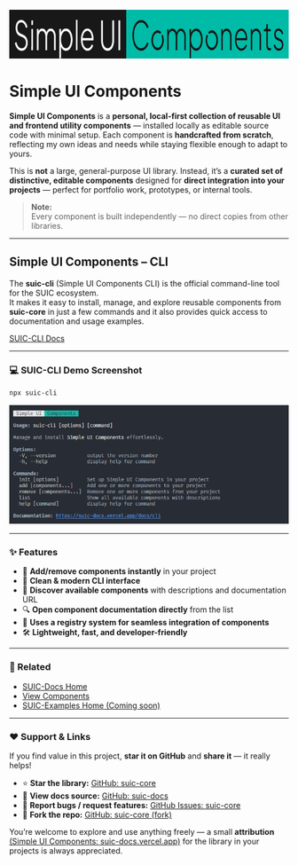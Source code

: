 <p align="center">
  <img src="https://raw.githubusercontent.com/vishnudt2004/suic-core/main/assets/suic-logo.png" alt="SUIC Logo" width="814" height="88" />
</p>

# Simple UI Components

**Simple UI Components** is a **personal, local-first collection of reusable UI and frontend utility components** — installed locally as editable source code with minimal setup. Each component is **handcrafted from scratch**, reflecting my own ideas and needs while staying flexible enough to adapt to yours.

This is **not** a large, general-purpose UI library. Instead, it’s a **curated set of distinctive, editable components** designed for **direct integration into your projects** — perfect for portfolio work, prototypes, or internal tools.

> **Note:**  
> Every component is built independently — no direct copies from other libraries.

---

## Simple UI Components – CLI

The **suic-cli** (Simple UI Components CLI) is the official command-line tool for the SUIC ecosystem.  
It makes it easy to install, manage, and explore reusable components from **suic-core** in just a few commands and it also provides quick access to documentation and usage examples.

[SUIC-CLI Docs](https://suic-docs.vercel.app/docs/cli)

---

### 💻 SUIC-CLI Demo Screenshot

```bash
npx suic-cli
```

<p align="center">
  <img src="./demo/suic-cli-v1.0.0-demo.png" alt="SUIC CLI demo" />
</p>

---

### ✨ Features

- 🚀 **Add/remove components instantly** in your project
- 🎨 **Clean & modern CLI interface**
- 📖 **Discover available components** with descriptions and documentation URL
- 🔍 **Open component documentation directly** from the list
- 🔄 **Uses a registry system for seamless integration of components**
- 🛠️ **Lightweight, fast, and developer-friendly**

---

### 🔗 Related

- [SUIC-Docs Home](https://suic-docs.vercel.app/)
- [View Components](https://suic-docs.vercel.app/docs/components)
- [SUIC-Examples Home (Coming soon)](#)

---

### ❤️ Support & Links

If you find value in this project, **star it on GitHub** and **share it** — it really helps!

- ⭐ **Star the library:** [GitHub: suic-core](https://github.com/vishnudt2004/suic-core)
- 📖 **View docs source:** [GitHub: suic-docs](https://github.com/vishnudt2004/suic-docs)
- 🐞 **Report bugs / request features:** [GitHub Issues: suic-core](https://github.com/vishnudt2004/suic-core/issues)
- 🍴 **Fork the repo:** [GitHub: suic-core (fork)](https://github.com/vishnudt2004/suic-core/fork)

You’re welcome to explore and use anything freely — a small **attribution** [(Simple UI Components: suic-docs.vercel.app)](https://suic-docs.vercel.app) for the library in your projects is always appreciated.
